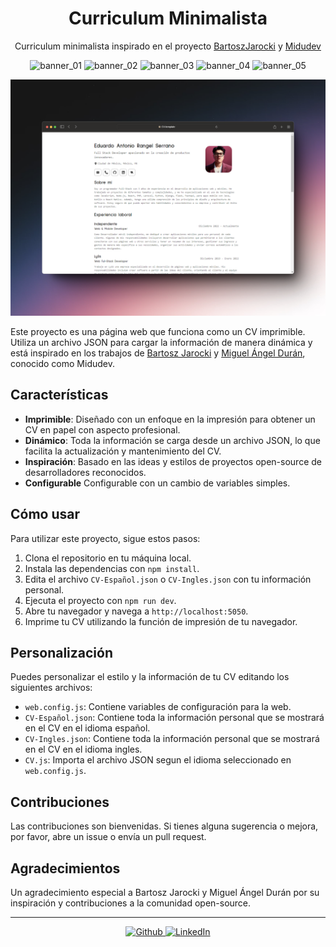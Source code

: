<h1 align="center" >Curriculum Minimalista</h1>

<p align="center">Curriculum minimalista inspirado en el proyecto <a href="https://github.com/BartoszJarocki/cv">BartoszJarocki</a> y <a href="https://github.com/midudev/minimalist-portfolio-json?tab=readme-ov-file">Midudev</a></p>

<p align="center">
 <img alt="banner_01" src="https://img.shields.io/github/last-commit/EddyBel/Curriculum?color=%23AED6F1&style=for-the-badge" />
 <img alt="banner_02" src="https://img.shields.io/github/license/EddyBel/Curriculum?color=%23EAECEE&style=for-the-badge" />
 <img alt="banner_03" src="https://img.shields.io/github/languages/top/EddyBel/Curriculum?color=%23F9E79F&style=for-the-badge" />
 <img alt="banner_04" src="https://img.shields.io/github/languages/count/EddyBel/Curriculum?color=%23ABEBC6&style=for-the-badge" />
 <img alt="banner_05" src="https://img.shields.io/github/languages/code-size/EddyBel/Curriculum?color=%23F1948A&style=for-the-badge" />
</p>

![Cover](./public/cover.png)

Este proyecto es una página web que funciona como un CV imprimible. Utiliza un archivo JSON para cargar la información de manera dinámica y está inspirado en los trabajos de [Bartosz Jarocki](https://github.com/BartoszJarocki) y [Miguel Ángel Durán](https://github.com/midudev), conocido como Midudev.

## Características

- **Imprimible**: Diseñado con un enfoque en la impresión para obtener un CV en papel con aspecto profesional.
- **Dinámico**: Toda la información se carga desde un archivo JSON, lo que facilita la actualización y mantenimiento del CV.
- **Inspiración**: Basado en las ideas y estilos de proyectos open-source de desarrolladores reconocidos.
- **Configurable** Configurable con un cambio de variables simples.

## Cómo usar

Para utilizar este proyecto, sigue estos pasos:

1. Clona el repositorio en tu máquina local.
2. Instala las dependencias con `npm install`.
3. Edita el archivo `CV-Español.json` o `CV-Ingles.json` con tu información personal.
4. Ejecuta el proyecto con `npm run dev`.
5. Abre tu navegador y navega a `http://localhost:5050`.
6. Imprime tu CV utilizando la función de impresión de tu navegador.

## Personalización

Puedes personalizar el estilo y la información de tu CV editando los siguientes archivos:

- `web.config.js`: Contiene variables de configuración para la web.
- `CV-Español.json`: Contiene toda la información personal que se mostrará en el CV en el idioma español.
- `CV-Ingles.json`: Contiene toda la información personal que se mostrará en el CV en el idioma ingles.
- `CV.js`: Importa el archivo JSON segun el idioma seleccionado en `web.config.js`.

## Contribuciones

Las contribuciones son bienvenidas. Si tienes alguna sugerencia o mejora, por favor, abre un issue o envía un pull request.

## Agradecimientos

Un agradecimiento especial a Bartosz Jarocki y Miguel Ángel Durán por su inspiración y contribuciones a la comunidad open-source.

---

<p align="center">
  <a href="https://github.com/EddyBel" target="_blank">
    <img alt="Github" src="https://img.shields.io/badge/GitHub-%2312100E.svg?&style=for-the-badge&logo=Github&logoColor=white" />
  </a>
  <a href="https://www.linkedin.com/in/eduardo-rangel-eddybel/" target="_blank">
    <img alt="LinkedIn" src="https://img.shields.io/badge/linkedin-%230077B5.svg?&style=for-the-badge&logo=linkedin&logoColor=white" />
  </a>
</p>